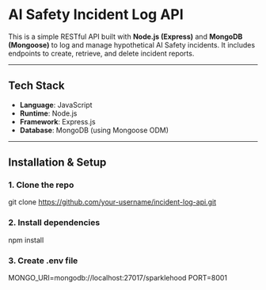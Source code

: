 # AI Safety Incident Log API

This is a simple RESTful API built with **Node.js (Express)** and **MongoDB (Mongoose)** to log and manage hypothetical AI Safety incidents. It includes endpoints to create, retrieve, and delete incident reports.

---

## Tech Stack

- **Language**: JavaScript
- **Runtime**: Node.js
- **Framework**: Express.js
- **Database**: MongoDB (using Mongoose ODM)

---

## Installation & Setup

### 1. Clone the repo
git clone https://github.com/your-username/incident-log-api.git
### 2. Install dependencies
npm install
### 3. Create .env file
MONGO_URI=mongodb://localhost:27017/sparklehood
PORT=8001



